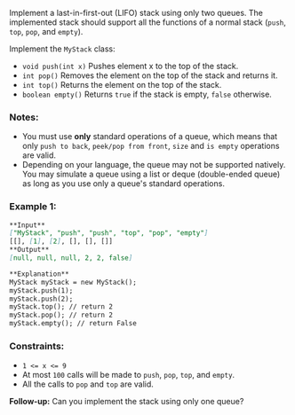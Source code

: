Implement a last-in-first-out (LIFO) stack using only two queues. The implemented stack should support all the functions of a normal stack (`push`, `top`, `pop`, and `empty`).

Implement the `MyStack` class:

- `void push(int x)` Pushes element x to the top of the stack.
- `int pop()` Removes the element on the top of the stack and returns it.
- `int top()` Returns the element on the top of the stack.
- `boolean empty()` Returns `true` if the stack is empty, `false` otherwise.

### **Notes:**

- You must use **only** standard operations of a queue, which means that only `push to back`, `peek/pop from front`, `size` and `is empty` operations are valid.
- Depending on your language, the queue may not be supported natively. You may simulate a queue using a list or deque (double-ended queue) as long as you use only a queue's standard operations.

### **Example 1:**

```markdown
**Input**
["MyStack", "push", "push", "top", "pop", "empty"]
[[], [1], [2], [], [], []]
**Output**
[null, null, null, 2, 2, false]

**Explanation**
MyStack myStack = new MyStack();
myStack.push(1);
myStack.push(2);
myStack.top(); // return 2
myStack.pop(); // return 2
myStack.empty(); // return False
```

### **Constraints:**

- `1 <= x <= 9`
- At most `100` calls will be made to `push`, `pop`, `top`, and `empty`.
- All the calls to `pop` and `top` are valid.

**Follow-up:** Can you implement the stack using only one queue?
